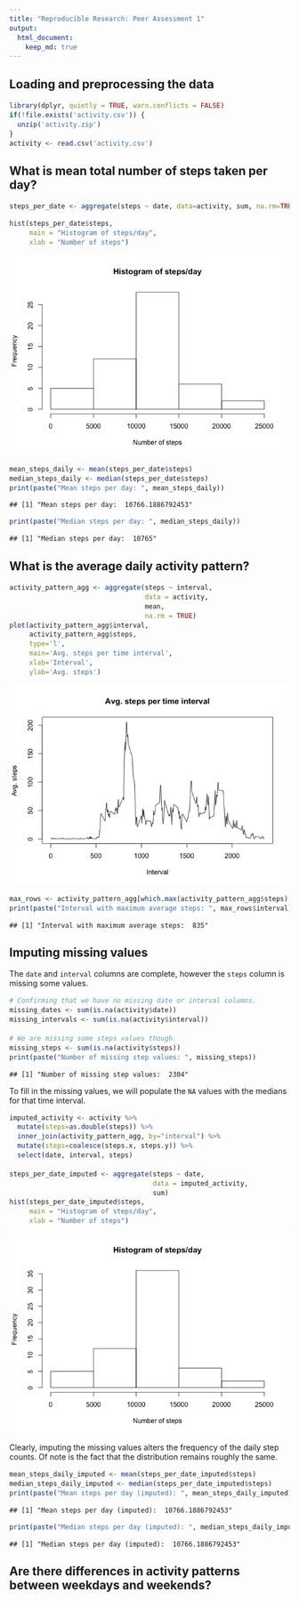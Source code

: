 ```yaml
---
title: "Reproducible Research: Peer Assessment 1"
output: 
  html_document:
    keep_md: true
---
```



## Loading and preprocessing the data


```r
library(dplyr, quietly = TRUE, warn.conflicts = FALSE)
if(!file.exists('activity.csv')) {
  unzip('activity.zip')
}
activity <- read.csv('activity.csv')
```

## What is mean total number of steps taken per day?


```r
steps_per_date <- aggregate(steps ~ date, data=activity, sum, na.rm=TRUE)
```


```r
hist(steps_per_date$steps, 
     main = "Histogram of steps/day",
     xlab = "Number of steps")
```

![](PA1_template_files/figure-html/unnamed-chunk-3-1.png)<!-- -->


```r
mean_steps_daily <- mean(steps_per_date$steps)
median_steps_daily <- median(steps_per_date$steps)
print(paste("Mean steps per day: ", mean_steps_daily))
```

```
## [1] "Mean steps per day:  10766.1886792453"
```

```r
print(paste("Median steps per day: ", median_steps_daily))
```

```
## [1] "Median steps per day:  10765"
```

## What is the average daily activity pattern?


```r
activity_pattern_agg <- aggregate(steps ~ interval, 
                                  data = activity,
                                  mean,
                                  na.rm = TRUE)
plot(activity_pattern_agg$interval, 
     activity_pattern_agg$steps, 
     type='l',
     main='Avg. steps per time interval',
     xlab='Interval',
     ylab='Avg. steps')
```

![](PA1_template_files/figure-html/unnamed-chunk-5-1.png)<!-- -->


```r
max_rows <- activity_pattern_agg[which.max(activity_pattern_agg$steps),]
print(paste("Interval with maximum average steps: ", max_rows$interval))
```

```
## [1] "Interval with maximum average steps:  835"
```

## Imputing missing values

The `date` and `interval` columns are complete, however the `steps` column is missing some values.


```r
# Confirming that we have no missing date or interval columns.
missing_dates <- sum(is.na(activity$date))
missing_intervals <- sum(is.na(activity$interval))

# We are missing some steps values though.
missing_steps <- sum(is.na(activity$steps))
print(paste("Number of missing step values: ", missing_steps))
```

```
## [1] "Number of missing step values:  2304"
```

To fill in the missing values, we will populate the `NA` values with the medians for that time interval.


```r
imputed_activity <- activity %>%
  mutate(steps=as.double(steps)) %>%
  inner_join(activity_pattern_agg, by="interval") %>%
  mutate(steps=coalesce(steps.x, steps.y)) %>%
  select(date, interval, steps)

steps_per_date_imputed <- aggregate(steps ~ date, 
                                    data = imputed_activity, 
                                    sum)
hist(steps_per_date_imputed$steps,
     main = "Histogram of steps/day", 
     xlab = "Number of steps")
```

![](PA1_template_files/figure-html/unnamed-chunk-8-1.png)<!-- -->

Clearly, imputing the missing values alters the frequency of the daily step counts.  Of note is the fact that the distribution remains roughly the same.


```r
mean_steps_daily_imputed <- mean(steps_per_date_imputed$steps)
median_steps_daily_imputed <- median(steps_per_date_imputed$steps)
print(paste("Mean steps per day (imputed): ", mean_steps_daily_imputed))
```

```
## [1] "Mean steps per day (imputed):  10766.1886792453"
```

```r
print(paste("Median steps per day (imputed): ", median_steps_daily_imputed))
```

```
## [1] "Median steps per day (imputed):  10766.1886792453"
```

## Are there differences in activity patterns between weekdays and weekends?
